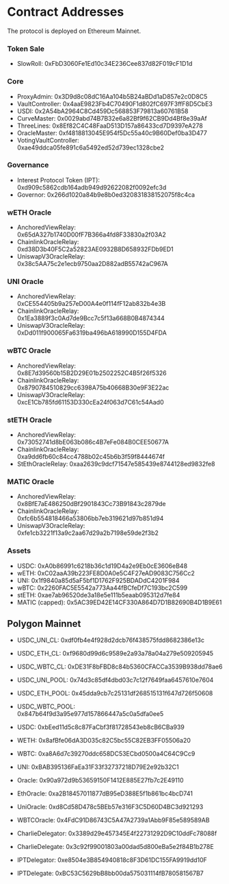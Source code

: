 # Contract Addresses
The protocol is deployed on Ethereum Mainnet.

### Token Sale
*    SlowRoll: 0xFbD3060Fe1Ed10c34E236Cee837d82F019cF1D1d

### Core
*    ProxyAdmin: 0x3D9d8c08dC16Aa104b5B24aBDd1aD857e2c0D8C5
*    VaultController: 0x4aaE9823Fb4C70490F1d802fC697F3ffF8D5CbE3
*    USDI: 0x2A54bA2964C8Cd459Dc568853F79813a60761B58
*    CurveMaster: 0x0029abd74B7B32e6a82Bf9f62CB9Dd4Bf8e39aAf
*    ThreeLines: 0x8Ef82C4C48FaaD513D157a86433cd7D9397eA278
*    OracleMaster: 0xf4818813045E954f5Dc55a40c9B60Def0ba3D477
*    VotingVaultController: 0xae49ddca05fe891c6a5492ed52d739ec1328cbe2

### Governance
*    Interest Protocol Token (IPT): 0xd909c5862cdb164adb949d92622082f0092efc3d
*    Governor: 0x266d1020a84b9e8b0ed320831838152075f8c4ca     

### wETH Oracle
*    AnchoredViewRelay: 0x65dA327b1740D00fF7B366a4fd8F33830a2f03A2
*    ChainlinkOracleRelay: 0xd38D3b40F5C2a52823AE0932B8D658932FDb9ED1
*    UniswapV3OracleRelay: 0x38c5AA75c2e1ecb9750aa2D882adB55742aC967A
    
### UNI Oracle
*    AnchoredViewRelay: 0xCE554405b9a257eD00A4e0f114fF12ab832b4e3B
*    ChainlinkOracleRelay: 0x1Ea3889f3c0Ad7de9Bcc7c5f13a668B0B4874344
*    UniswapV3OracleRelay: 0xDd011f900065Fa6319ba496bA618990D155D4FDA

### wBTC Oracle
*    AnchoredViewRelay: 0x8E7d39560b15B2D29E01b2502252C4B5f26f5326
*    ChainlinkOracleRelay: 0x8790784510829cc6398A75b40668B30e9F3E22ac
*    UniswapV3OracleRelay: 0xcE1Cb785fd61153D330cEa24f063d7C61c54Aad0

### stETH Oracle
*    AnchoredViewRelay: 0x73052741d8bE063b086c4B7eFe084B0CEE50677A
*    ChainlinkOracleRelay: 0xa9dd6fb60c84cc4788b02c45b6b3f59f8444674f
*    StEthOracleRelay: 0xaa2639c9dcf71547e585439e8744128ed9832fe8

### MATIC Oracle
*    AnchoredViewRelay: 0x8BfE7aE486250dBf2901843Cc73B91843c2879de
*    ChainlinkOracleRelay: 0xfc6b554818466a53806bb7eb319621d97b851d94
*    UniswapV3OracleRelay: 0xfe1cb3221f13a9c2aa67d29a2b7198e59de2f3b2

### Assets
* USDC: 0xA0b86991c6218b36c1d19D4a2e9Eb0cE3606eB48
* wETH: 0xC02aaA39b223FE8D0A0e5C4F27eAD9083C756Cc2
* UNI: 0x1f9840a85d5aF5bf1D1762F925BDADdC4201F984
* wBTC: 0x2260FAC5E5542a773Aa44fBCfeDf7C193bc2C599
* stETH: 0xae7ab96520de3a18e5e111b5eaab095312d7fe84
* MATIC (capped): 0x5AC39ED42E14CF330A864D7D1B82690B4D1B9E61


## Polygon Mainnet
*    USDC_UNI_CL: 0xdf0fb4e4f928d2dcb76f438575fdd8682386e13c
*    USDC_ETH_CL: 0xf9680d99d6c9589e2a93a78a04a279e509205945
*    USDC_WBTC_CL: 0xDE31F8bFBD8c84b5360CFACCa3539B938dd78ae6
*    USDC_UNI_POOL: 0x74d3c85df4dbd03c7c12f7649faa6457610e7604
*    USDC_ETH_POOL: 0x45dda9cb7c25131df268515131f647d726f50608
*    USDC_WBTC_POOL: 0x847b64f9d3a95e977d157866447a5c0a5dfa0ee5
*    USDC: 0xbEed11d5c8c87FaCbf3f81728543eb8cB6CBa939
*    WETH: 0x8afBfe06dA3D035c82C5bc55C82EB3FF05506a20
*    WBTC: 0xa8A6d7c39270ddc658DC53ECbd0500a4C64C9Cc9
*    UNI: 0xBAB395136FaEa31F33f32737218D79E2e92b32C1

*    Oracle: 0x90a972d9b53659150F1412E885E27fb7c2E49110
*    EthOracle: 0xa2B18457011877dB95eD388E5f1b861bc4bcD741
*    UniOracle: 0xd8Cd58D478c5BEb57e316F3C5D60D4BC3d921293
*    WBTCOracle: 0x4FdC91D86743C5A47A2739a1Abb9F85e589589AB
*    CharlieDelegator: 0x3389d29e457345E4f22731292D9C10ddFc78088f
*    CharlieDelegate: 0x3c92f99001803a00dad5d800eBa5e2f84B1b278E
*    IPTDelegator: 0xe8504e3B854940818c8F3D61DC155FA9919dd10F
*    IPTDelegate: 0xBC53C5629bB8bb00da575031114fB780581567B7

